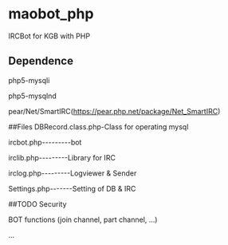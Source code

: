 # maobot_php
IRCBot for KGB with PHP
## Dependence
php5-mysqli

php5-mysqlnd

pear/Net/SmartIRC(https://pear.php.net/package/Net_SmartIRC)

##Files
DBRecord.class.php-Class for operating mysql

ircbot.php---------bot

irclib.php---------Library for IRC

irclog.php---------Logviewer & Sender

Settings.php-------Setting of DB & IRC


##TODO
Security

BOT functions (join channel, part channel, ...)

...
